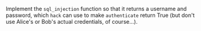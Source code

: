 Implement the `sql_injection` function so that it returns a username and password, which `hack` can use to make `authenticate` return True (but don't use Alice's or Bob's actual credentials, of course…).

